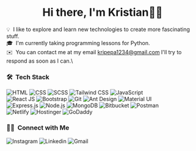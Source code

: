 <h1 align="center">Hi there, I'm Kristian👋🏻</h1>

💡 &nbsp;I like to explore and learn new technologies to create more fascinating stuff.\
🎓 &nbsp;I'm currently taking programming lessons for Python.\
✉️ &nbsp;You can contact me at my email kripepa1234@gmail.com I'll try to respond as soon as I can.\


### 🛠 &nbsp;Tech Stack
![HTML](https://img.shields.io/badge/HTML5-E34F26?style=for-the-badge&logo=html5&logoColor=white)
![CSS](https://img.shields.io/badge/CSS3-1572B6?style=for-the-badge&logo=css3&logoColor=white)
![SCSS](https://img.shields.io/badge/Sass-CC6699?style=for-the-badge&logo=sass&logoColor=white)
![Tailwind CSS](https://img.shields.io/badge/Tailwind_CSS-38B2AC?style=for-the-badge&logo=tailwind-css&logoColor=white)
![JavaScript](https://img.shields.io/badge/JavaScript-F7DF1E?style=for-the-badge&logo=javascript&logoColor=black)\
![React JS](https://img.shields.io/badge/React-20232A?style=for-the-badge&logo=react&logoColor=61DAFB)
![Bootstrap](https://img.shields.io/badge/Bootstrap-563D7C?style=for-the-badge&logo=bootstrap&logoColor=white)
![Git](https://img.shields.io/badge/GIT-E44C30?style=for-the-badge&logo=git&logoColor=white)
![Ant Design](https://img.shields.io/badge/Ant_Design-0170FE?style=for-the-badge&logo=ant-design&logoColor=white)
![Material UI](https://img.shields.io/badge/Material--UI-0081CB?style=for-the-badge&logo=material-ui&logoColor=white)\
![Express.js](https://img.shields.io/badge/Express.js-404D59?style=for-the-badge)
![Node.js](https://img.shields.io/badge/Node.js-43853D?style=for-the-badge&logo=node.js&logoColor=white)
![MongoDB](https://img.shields.io/badge/MongoDB-4EA94B?style=for-the-badge&logo=mongodb&logoColor=white)
![Bitbucket](https://img.shields.io/badge/Bitbucket-0747a6?style=for-the-badge&logo=bitbucket&logoColor=white)
![Postman](https://img.shields.io/badge/Postman-FF6C37?style=for-the-badge&logo=postman&logoColor=white)\
![Netlify](https://img.shields.io/badge/Netlify-00C7B7?style=for-the-badge&logo=netlify&logoColor=white)
![Hostinger](https://img.shields.io/badge/Hostinger-673DE6?style=for-the-badge&logo=hostinger&logoColor=White)
![GoDaddy](https://img.shields.io/badge/GoDaddy-673DE6?style=for-the-badge&logo=godaddy&logoColor=White)

### 🤝🏻 &nbsp;Connect with Me
![Instagram](https://img.shields.io/badge/christi.pepa-E4405F?style=for-the-badge&logo=instagram&logoColor=white)
![Linkedin](https://img.shields.io/badge/kristian--pepa-0077B5?style=for-the-badge&logo=linkedin&logoColor=white)
![Gmail](https://img.shields.io/badge/Kripepa1234@gmail.com-D14836?style=for-the-badge&logo=gmail&logoColor=white)
